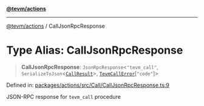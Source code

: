 [**@tevm/actions**](../README.md)

***

[@tevm/actions](../globals.md) / CallJsonRpcResponse

# Type Alias: CallJsonRpcResponse

> **CallJsonRpcResponse**: `JsonRpcResponse`\<`"tevm_call"`, `SerializeToJson`\<[`CallResult`](CallResult.md)\>, [`TevmCallError`](TevmCallError.md)\[`"code"`\]\>

Defined in: [packages/actions/src/Call/CallJsonRpcResponse.ts:9](https://github.com/evmts/tevm-monorepo/blob/main/packages/actions/src/Call/CallJsonRpcResponse.ts#L9)

JSON-RPC response for `tevm_call` procedure
